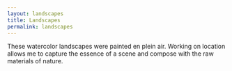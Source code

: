 ```yaml
---
layout: landscapes
title: Landscapes
permalink: landscapes
---
```

These watercolor landscapes were painted en plein air. Working on location allows me to capture the essence of a scene and compose with the raw materials of nature.
